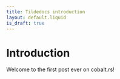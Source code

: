 ```yaml
---
title: Tildedocs introduction
layout: default.liquid
is_draft: true
---
```

# Introduction

Welcome to the first post ever on cobalt.rs!
